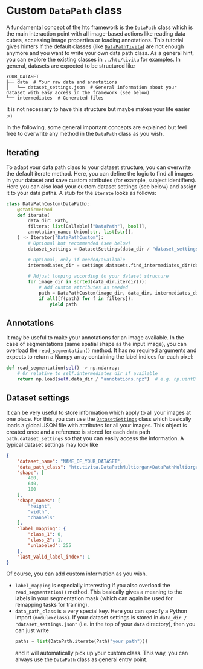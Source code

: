 # Custom `DataPath` class
A fundamental concept of the htc framework is the `DataPath` class which is the main interaction point with all image-based actions like reading data cubes, accessing image properties or loading annotations. This tutorial gives hinters if the default classes (like [`DataPathTivita`](../htc/tivita/DataPathTivita.py)) are not enough anymore and you want to write your own data path class. As a general hint, you can explore the existing classes in `../htc/tivita` for examples. In general, datasets are expected to be structured like
```text
YOUR_DATASET
├── data  # Your raw data and annotations
│   └── dataset_settings.json  # General information about your dataset with easy access in the framework (see below)
└── intermediates  # Generated files
```
It is not necessary to have this structure but maybe makes your life easier ;-)

In the following, some general important concepts are explained but feel free to overwrite any method in the `DataPath` class as you wish.

## Iterating
To adapt your data path class to your dataset structure, you can overwrite the default iterate method. Here, you can define the logic to find all images in your dataset and save custom attributes (for example, subject identifiers). Here you can also load your custom dataset settings (see below) and assign it to your data paths. A stub for the `iterate` looks as follows:
```python
class DataPathCustom(DataPath):
    @staticmethod
    def iterate(
        data_dir: Path,
        filters: list[Callable[["DataPath"], bool]],
        annotation_name: Union[str, list[str]],
    ) -> Iterator["DataPathCustom"]:
        # Optional but recommended (see below)
        dataset_settings = DatasetSettings(data_dir / "dataset_settings.json")

        # Optional, only if needed/available
        intermediates_dir = settings.datasets.find_intermediates_dir(data_dir)

        # Adjust looping according to your dataset structure
        for image_dir in sorted(data_dir.iterdir()):
            # Add custom attributes as needed
            path = DataPathCustom(image_dir, data_dir, intermediates_dir=intermediates_dir, dataset_settings=dataset_settings, annotation_name_default=annotation_name)
            if all([f(path) for f in filters]):
                yield path
```

## Annotations
It may be useful to make your annotations for an image available. In the case of segmentations (same spatial shape as the input image), you can overload the `read_segmentation()` method. It has no required arguments and expects to return a Numpy array containing the label indices for each pixel:
```python
def read_segmentation(self) -> np.ndarray:
    # Or relative to self.intermediates_dir if available
    return np.load(self.data_dir / "annotations.npz")  # e.g. np.uint8 with shape [480, 640]
```

## Dataset settings
It can be very useful to store information which apply to all your images at one place. For this, you can use the [`DatasetSettings`](../htc/tivita/DatasetSettings.py) class which basically loads a global JSON file with attributes for all your images. This object is created once and a reference is stored for each data path `path.dataset_settings` so that you can easily access the information. A typical dataset settings may look like
```json
{
    "dataset_name": "NAME_OF_YOUR_DATASET",
    "data_path_class": "htc.tivita.DataPathMultiorgan>DataPathMultiorgan",
    "shape": [
        480,
        640,
        100
    ],
    "shape_names": [
        "height",
        "width",
        "channels"
    ],
    "label_mapping": {
        "class_1": 0,
        "class_2": 1,
        "unlabeled": 255
    },
    "last_valid_label_index": 1
}
```
Of course, you can add custom information as you wish.

- `label_mapping` is especially interesting if you also overload the `read_segmentation()` method. This basically gives a meaning to the labels in your segmentation mask (which can again be used for remapping tasks for training).
- `data_path_class` is a very special key. Here you can specify a Python import (`module>class`). If your dataset settings is stored in `data_dir / "dataset_settings.json"` (i.e. in the top of your `data` directory), then you can just write
    ```python
    paths = list(DataPath.iterate(Path("your path")))
    ```
    and it will automatically pick up your custom class. This way, you can always use the `DataPath` class as general entry point.
